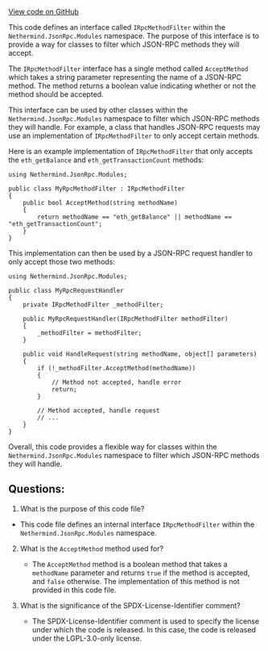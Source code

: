 [View code on GitHub](https://github.com/nethermindeth/nethermind/Nethermind.JsonRpc/Modules/IRpcMethodFilter.cs)

This code defines an interface called `IRpcMethodFilter` within the `Nethermind.JsonRpc.Modules` namespace. The purpose of this interface is to provide a way for classes to filter which JSON-RPC methods they will accept. 

The `IRpcMethodFilter` interface has a single method called `AcceptMethod` which takes a string parameter representing the name of a JSON-RPC method. The method returns a boolean value indicating whether or not the method should be accepted. 

This interface can be used by other classes within the `Nethermind.JsonRpc.Modules` namespace to filter which JSON-RPC methods they will handle. For example, a class that handles JSON-RPC requests may use an implementation of `IRpcMethodFilter` to only accept certain methods. 

Here is an example implementation of `IRpcMethodFilter` that only accepts the `eth_getBalance` and `eth_getTransactionCount` methods:

```
using Nethermind.JsonRpc.Modules;

public class MyRpcMethodFilter : IRpcMethodFilter
{
    public bool AcceptMethod(string methodName)
    {
        return methodName == "eth_getBalance" || methodName == "eth_getTransactionCount";
    }
}
```

This implementation can then be used by a JSON-RPC request handler to only accept those two methods:

```
using Nethermind.JsonRpc.Modules;

public class MyRpcRequestHandler
{
    private IRpcMethodFilter _methodFilter;

    public MyRpcRequestHandler(IRpcMethodFilter methodFilter)
    {
        _methodFilter = methodFilter;
    }

    public void HandleRequest(string methodName, object[] parameters)
    {
        if (!_methodFilter.AcceptMethod(methodName))
        {
            // Method not accepted, handle error
            return;
        }

        // Method accepted, handle request
        // ...
    }
}
```

Overall, this code provides a flexible way for classes within the `Nethermind.JsonRpc.Modules` namespace to filter which JSON-RPC methods they will handle.
## Questions: 
 1. What is the purpose of this code file?
   - This code file defines an internal interface `IRpcMethodFilter` within the `Nethermind.JsonRpc.Modules` namespace.

2. What is the `AcceptMethod` method used for?
   - The `AcceptMethod` method is a boolean method that takes a `methodName` parameter and returns `true` if the method is accepted, and `false` otherwise. The implementation of this method is not provided in this code file.

3. What is the significance of the SPDX-License-Identifier comment?
   - The SPDX-License-Identifier comment is used to specify the license under which the code is released. In this case, the code is released under the LGPL-3.0-only license.